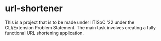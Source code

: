 # url-shortener
This is a project that is to be made under IITISoC '22 under the CLI/Extension Problem Statement. The main task involves creating a fully functional URL shortening application. 
